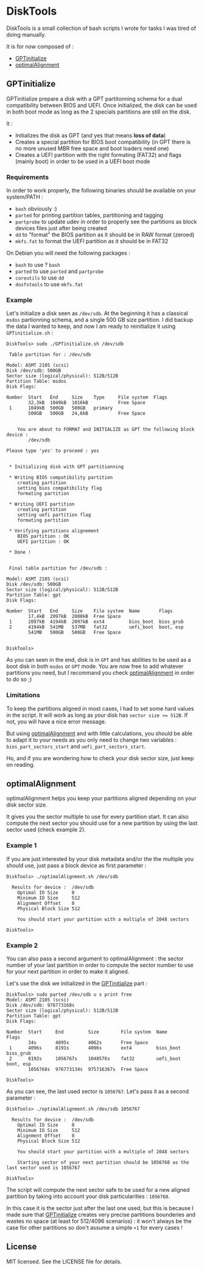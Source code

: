 # DiskTools

DiskTools is a small collection of bash scripts I wrote for tasks I was tired of doing manually.

It is for now composed of :
* [GPTinitialize](https://github.com/Hekmon/DiskTools#gptinitialize)
* [optimalAlignment](https://github.com/Hekmon/DiskTools#optimalalignment)


## GPTinitialize

GPTinitialize prepare a disk with a GPT partitonning schema for a dual compatibility between BIOS and UEFI. Once initialized, the disk can be used in both boot mode as long as the 2 specials partitions are still on the disk.

It :
* Initializes the disk as GPT (and yes that means __loss of data__)
* Creates a special partition for BIOS boot compatibility (in GPT there is no more unused MBR free space and boot loaders need one)
* Creates a UEFI partition with the right formating (FAT32) and flags (mainly boot) in order to be used in a UEFI boot mode

### Requirements

In order to work properly, the following binaries should be available on your system/PATH :

* `bash` obviously  :)
* `parted` for printing partition tables, partitioning and tagging
* `partprobe` to update udev in order to properly see the partitions as block devices files just after being created
* `dd` to "format" the BIOS partition as it should be in RAW format (zeroed)
* `mkfs.fat` to format the UEFI partition as it should be in FAT32

On Debian you will need the following packages :
* `bash` to use ? `bash`
* `parted` to use `parted` and `partprobe`
* `coreutils` to use `dd`
* `dosfstools` to use `mkfs.fat`

### Example

Let's initialize a disk seen as `/dev/sdb`. At the beginning it has a classical `msdos` partionning schema, and a single 500 GB size partition. I did backup the data I wanted to keep, and now I am ready to reinitialize it using `GPTinitialize.sh` :

```
DiskTools> sudo ./GPTinitialize.sh /dev/sdb

 Table partition for : /dev/sdb

Model: ASMT 2105 (scsi)
Disk /dev/sdb: 500GB
Sector size (logical/physical): 512B/512B
Partition Table: msdos
Disk Flags: 

Number  Start   End     Size    Type     File system  Flags
        32,3kB  1049kB  1016kB           Free Space
 1      1049kB  500GB   500GB   primary
        500GB   500GB   24,6kB           Free Space


	You are about to FORMAT and INITIALIZE as GPT the following block device :
		/dev/sdb

Please type 'yes' to proceed : yes


 * Initializing disk with GPT partitionning

 * Writing BIOS compatibility partition
	creating partition
	setting bios compatibility flag
    formating partition                                               

 * Writing UEFI partition
	creating partition
	setting uefi partition flag
	formating partition

 * Verifying partitions alignement
	BIOS partition : OK
	UEFI partition : OK

 * Done !


 Final table partition for /dev/sdb :

Model: ASMT 2105 (scsi)
Disk /dev/sdb: 500GB
Sector size (logical/physical): 512B/512B
Partition Table: gpt
Disk Flags: 

Number  Start   End     Size    File system  Name       Flags
        17,4kB  2097kB  2080kB  Free Space
 1      2097kB  4194kB  2097kB  ext4         bios_boot  bios_grub
 2      4194kB  541MB   537MB   fat32        uefi_boot  boot, esp
        541MB   500GB   500GB   Free Space


DiskTools>
```

As you can seen in the end, disk is in `GPT` and has abilities to be used as a boot disk in both `msdos` or `GPT` mode. You are now free to add whatever partitions you need, but I recommand you check [optimalAlignment](https://github.com/Hekmon/DiskTools#optimalalignment) in order to do so ;)

### Limitations

To keep the partitions aligned in most cases, I had to set some hard values in the script. It will work as long as your disk has `sector size >= 512B`. If not, you will have a nice error message.

But using [optimalAlignment](https://github.com/Hekmon/DiskTools#optimalalignment) and with little calculations, you should be able to adapt it to your needs as you only need to change two variables : `bios_part_sectors_start` and `uefi_part_sectors_start`.

Ho, and if you are wondering how to check your disk sector size, just keep on reading.

## optimalAlignment

optimalAlignment helps you keep your partitions aligned depending on your disk sector size.

It gives you the sector multiple to use for every partition start. It can also compute the next sector you should use for a new partition by using the last sector used (check example 2).

### Example 1

If you are just interested by your disk metadata and/or the the multiple you should use, just pass a block device as first parameter :

```
DiskTools> ./optimalAlignment.sh /dev/sdb

  Results for device :	/dev/sdb
    Optimal IO Size		0
    Minimum IO Size		512
    Alignment Offset	0
    Physical Block Size	512

	You should start your partition with a multiple of 2048 sectors

DiskTools>
```

### Example 2

You can also pass a second argument to optimalAlignment : the sector number of your last partition in order to compute the sector number to use for your next partition in order to make it aligned.

Let's use the disk we initialized in the [GPTinitialize](https://github.com/Hekmon/DiskTools#gptinitialize) part :

```
DiskTools> sudo parted /dev/sdb u s print free
Model: ASMT 2105 (scsi)
Disk /dev/sdb: 976773168s
Sector size (logical/physical): 512B/512B
Partition Table: gpt
Disk Flags: 

Number  Start     End         Size        File system  Name       Flags
        34s       4095s       4062s       Free Space
 1      4096s     8191s       4096s       ext4         bios_boot  bios_grub
 2      8192s     1056767s    1048576s    fat32        uefi_boot  boot, esp
        1056768s  976773134s  975716367s  Free Space

DiskTools>
```


As you can see, the last used sector is `1056767`. Let's pass it as a second parameter :

```
DiskTools> ./optimalAlignment.sh /dev/sdb 1056767

  Results for device :	/dev/sdb
    Optimal IO Size		0
    Minimum IO Size		512
    Alignment Offset	0
    Physical Block Size	512

	You should start your partition with a multiple of 2048 sectors

	Starting sector of your next partition should be 1056768 as the last sector used is 1056767

DiskTools>
```

The script will compute the next sector safe to be used for a new aligned partition by taking into account your disk particularities : `1056768`.

In this case it is the sector just after the last one used, but this is because I made sure that [GPTinitialize](https://github.com/Hekmon/DiskTools#gptinitialize) creates very precise partitions bounderies and wastes no space (at least for 512/4096 scenarios) : it won't always be the case for other partitions so don't assume a simple `+1` for every cases !


## License

MIT licensed. See the LICENSE file for details.

